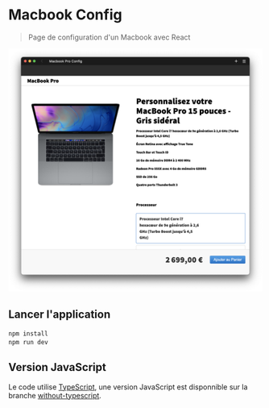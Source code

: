 # Macbook Config

> Page de configuration d'un Macbook avec React

![screenshot](https://github.com/etienne-sandbox/macbook-config/blob/main/screenshot/macbook.png)

## Lancer l'application

```bash
npm install
npm run dev
```

## Version JavaScript

Le code utilise [TypeScript](https://www.typescriptlang.org/), une version JavaScript est disponnible sur la branche [without-typescript](https://github.com/etienne-sandbox/macbook-config/tree/without-typescript).

